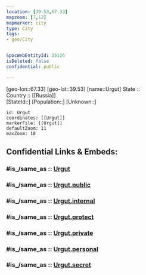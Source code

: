 ```yaml
---
location: [39.53,67.33] 
mapzoom: [7,12] 
mapmarker: city 
type: City
tags:
- geo/City


SpocWebEntityId: 35126
isDeleted: false
confidential: public

---
```

[geo-lon::67.33] 
[geo-lat::39.53] 
[name::Urgut] 
State ::  
Country :: [[Russia]]  
[StateId::] 
[Population::] 
[Unknown::] 


```leaflet
id: Urgut
coordinates: [[Urgut]] 
markerFile: [[Urgut]] 
defaultZoom: 11 
maxZoom: 18
```


## Confidential Links & Embeds: 

### #is_/same_as :: [Urgut](/_Standards/Earth/Continent/Asia/Asia~Central/Uzbekistan/Regions~Uzbekistan/Samarqand/City/Urgut.md) 

### #is_/same_as :: [Urgut.public](/_public/Earth/Continent/Asia/Asia~Central/Uzbekistan/Regions~Uzbekistan/Samarqand/City/Urgut.public.md) 

### #is_/same_as :: [Urgut.internal](/_internal/Earth/Continent/Asia/Asia~Central/Uzbekistan/Regions~Uzbekistan/Samarqand/City/Urgut.internal.md) 

### #is_/same_as :: [Urgut.protect](/_protect/Earth/Continent/Asia/Asia~Central/Uzbekistan/Regions~Uzbekistan/Samarqand/City/Urgut.protect.md) 

### #is_/same_as :: [Urgut.private](/_private/Earth/Continent/Asia/Asia~Central/Uzbekistan/Regions~Uzbekistan/Samarqand/City/Urgut.private.md) 

### #is_/same_as :: [Urgut.personal](/_personal/Earth/Continent/Asia/Asia~Central/Uzbekistan/Regions~Uzbekistan/Samarqand/City/Urgut.personal.md) 

### #is_/same_as :: [Urgut.secret](/_secret/Earth/Continent/Asia/Asia~Central/Uzbekistan/Regions~Uzbekistan/Samarqand/City/Urgut.secret.md)

